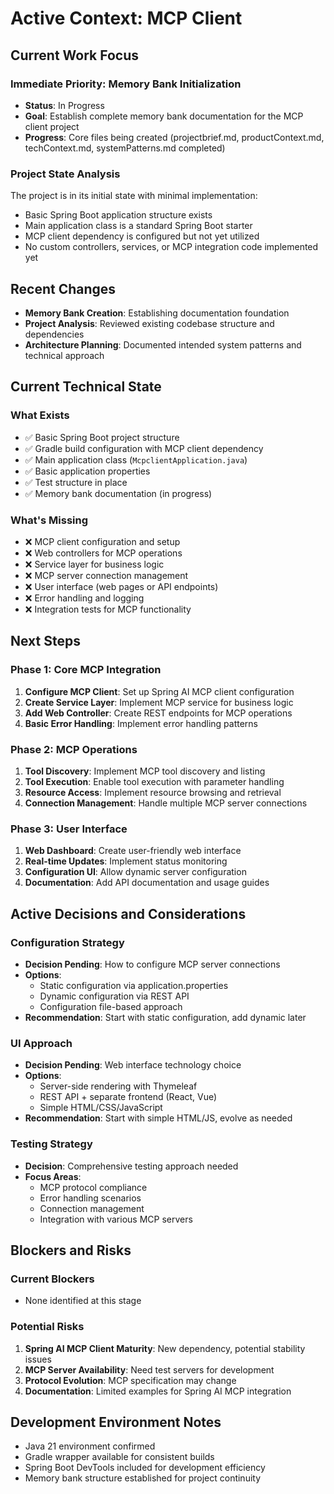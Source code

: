 # Active Context: MCP Client

## Current Work Focus

### Immediate Priority: Memory Bank Initialization
- **Status**: In Progress
- **Goal**: Establish complete memory bank documentation for the MCP client project
- **Progress**: Core files being created (projectbrief.md, productContext.md, techContext.md, systemPatterns.md completed)

### Project State Analysis
The project is in its initial state with minimal implementation:
- Basic Spring Boot application structure exists
- Main application class is a standard Spring Boot starter
- MCP client dependency is configured but not yet utilized
- No custom controllers, services, or MCP integration code implemented yet

## Recent Changes
- **Memory Bank Creation**: Establishing documentation foundation
- **Project Analysis**: Reviewed existing codebase structure and dependencies
- **Architecture Planning**: Documented intended system patterns and technical approach

## Current Technical State

### What Exists
- ✅ Basic Spring Boot project structure
- ✅ Gradle build configuration with MCP client dependency
- ✅ Main application class (`McpclientApplication.java`)
- ✅ Basic application properties
- ✅ Test structure in place
- ✅ Memory bank documentation (in progress)

### What's Missing
- ❌ MCP client configuration and setup
- ❌ Web controllers for MCP operations
- ❌ Service layer for business logic
- ❌ MCP server connection management
- ❌ User interface (web pages or API endpoints)
- ❌ Error handling and logging
- ❌ Integration tests for MCP functionality

## Next Steps

### Phase 1: Core MCP Integration
1. **Configure MCP Client**: Set up Spring AI MCP client configuration
2. **Create Service Layer**: Implement MCP service for business logic
3. **Add Web Controller**: Create REST endpoints for MCP operations
4. **Basic Error Handling**: Implement error handling patterns

### Phase 2: MCP Operations
1. **Tool Discovery**: Implement MCP tool discovery and listing
2. **Tool Execution**: Enable tool execution with parameter handling
3. **Resource Access**: Implement resource browsing and retrieval
4. **Connection Management**: Handle multiple MCP server connections

### Phase 3: User Interface
1. **Web Dashboard**: Create user-friendly web interface
2. **Real-time Updates**: Implement status monitoring
3. **Configuration UI**: Allow dynamic server configuration
4. **Documentation**: Add API documentation and usage guides

## Active Decisions and Considerations

### Configuration Strategy
- **Decision Pending**: How to configure MCP server connections
- **Options**: 
  - Static configuration via application.properties
  - Dynamic configuration via REST API
  - Configuration file-based approach
- **Recommendation**: Start with static configuration, add dynamic later

### UI Approach
- **Decision Pending**: Web interface technology choice
- **Options**:
  - Server-side rendering with Thymeleaf
  - REST API + separate frontend (React, Vue)
  - Simple HTML/CSS/JavaScript
- **Recommendation**: Start with simple HTML/JS, evolve as needed

### Testing Strategy
- **Decision**: Comprehensive testing approach needed
- **Focus Areas**:
  - MCP protocol compliance
  - Error handling scenarios
  - Connection management
  - Integration with various MCP servers

## Blockers and Risks

### Current Blockers
- None identified at this stage

### Potential Risks
1. **Spring AI MCP Client Maturity**: New dependency, potential stability issues
2. **MCP Server Availability**: Need test servers for development
3. **Protocol Evolution**: MCP specification may change
4. **Documentation**: Limited examples for Spring AI MCP integration

## Development Environment Notes
- Java 21 environment confirmed
- Gradle wrapper available for consistent builds
- Spring Boot DevTools included for development efficiency
- Memory bank structure established for project continuity
